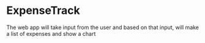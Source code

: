 # ExpenseTrack
The web app will take input from the user and based on that input, will make a list of expenses and show a chart
